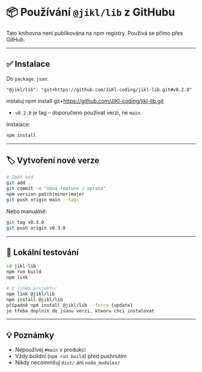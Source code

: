 # 📦 Používání `@jikl/lib` z GitHubu

Tato knihovna není publikována na npm registry. Používá se přímo přes GitHub.

---

## ✅ Instalace

Do `package.json`:

```
"@jikl/lib": "git+https://github.com/JiKl-coding/jikl-lib.git#v0.2.0"
```

instaluj npm install git+https://github.com/JiKl-coding/jikl-lib.git

- `v0.2.0` je tag – doporučeno používat verzi, ne `main`.

Instalace:

```bash
npm install
```

---

## 🏷️ Vytvoření nové verze

```bash
# Změň kód
git add .
git commit -m "nová feature / oprava"
npm version patch|minor|major
git push origin main --tags
```

Nebo manuálně:

```bash
git tag v0.3.0
git push origin v0.3.0
```

---

## 🧪 Lokální testování

```bash
cd jikl-lib
npm run build
npm link

# V jiném projektu:
npm link @jikl/lib
npm install @jikl/lib
případně npm install @jikl/lib --force (update)
je třeba doplnit do jsonu verzi, kteoru chci instalovat
```

---

## 💡 Poznámky

- Nepoužívej `#main` v produkci
- Vždy buildni (`npm run build`) před pushnutím
- Nikdy necommituj `dist/` ani `node_modules/`
